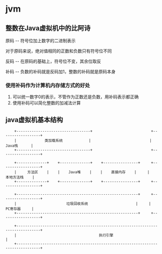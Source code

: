 # jvm

## 整数在Java虚拟机中的比阿诗

原码 -- 符号位加上数字的二进制表示

对于原码来说，绝对值相同的正数和负数只有符号位不同

反码 -- 在原码的基础上，符号位不变，其余位取反

补码 -- 负数的补码就是反码加1，整数的补码就是原码本身


### 使用补码作为计算机内存储方式的好处

1. 可以统一数字0的表示，不管作为正数还是负数，用补码表示都正确
2. 使用补码可以简化整数的加减法计算

## java虚拟机基本结构
```
    +----------------------------------+                           +------------------+
    |             类加载系统            |                           |      Java栈      |
    +----------------------------------+                           +------------------+

    +--------------+    +--------------+    +----------------+     +------------------+
    |     方法区    |    |    Java堆    |    |    直接内存    |     |    本地方法栈    |
    +--------------+    +--------------+    +----------------+     +------------------+
	
    +--------------------------------------------------------+     +------------------+
    |                       垃圾回收系统                      |     |     PC寄存器     |
    +--------------------------------------------------------+     +------------------+

    +---------------------------------------------------------------------------------+
    |                                      执行引擎                                    |
    +---------------------------------------------------------------------------------+
```
